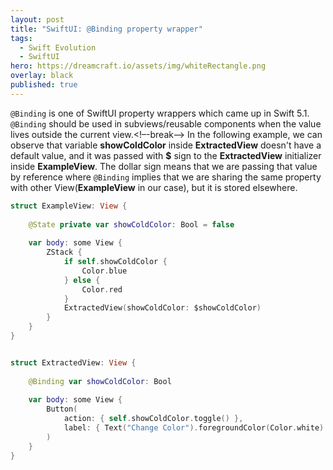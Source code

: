 ```yaml
---
layout: post
title: "SwiftUI: @Binding property wrapper"
tags:
  - Swift Evolution
  - SwiftUI
hero: https://dreamcraft.io/assets/img/whiteRectangle.png
overlay: black
published: true
---
```

`@Binding` is one of SwiftUI property wrappers which came up in Swift 5.1. `@Binding` should be used in subviews/reusable components when the value lives outside the current view.<!–-break-–>
In the following example, we can observe that variable **showColdColor** inside **ExtractedView** doesn't have a default value, and it was passed with **$** sign to the **ExtractedView** initializer inside **ExampleView**. The dollar sign means that we are passing that value by reference where `@Binding` implies that we are sharing the same property with other View(**ExampleView** in our case), but it is stored elsewhere.

```swift
struct ExampleView: View {
    
    @State private var showColdColor: Bool = false
    
    var body: some View {
        ZStack {
            if self.showColdColor {
                Color.blue
            } else {
                Color.red
            }
            ExtractedView(showColdColor: $showColdColor)
        }
    }
}


struct ExtractedView: View {
    
    @Binding var showColdColor: Bool
    
    var body: some View {
        Button(
            action: { self.showColdColor.toggle() },
            label: { Text("Change Color").foregroundColor(Color.white) }
        )
    }
}
```
